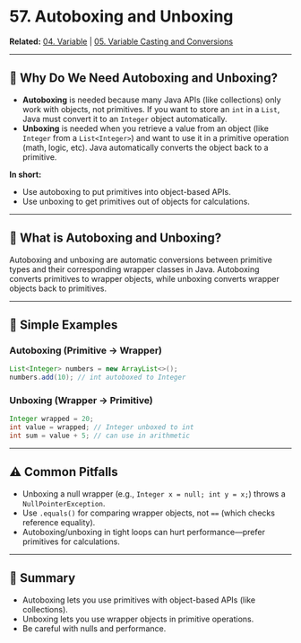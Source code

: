 # 57. Autoboxing and Unboxing

**Related:** [04. Variable](04-variable.md) | [05. Variable Casting and Conversions](05-variable-casting-and-conversions.md)

---

## 🚩 Why Do We Need Autoboxing and Unboxing?

- **Autoboxing** is needed because many Java APIs (like collections) only work with objects, not primitives. If you want to store an `int` in a `List`, Java must convert it to an `Integer` object automatically.
- **Unboxing** is needed when you retrieve a value from an object (like `Integer` from a `List<Integer>`) and want to use it in a primitive operation (math, logic, etc). Java automatically converts the object back to a primitive.

**In short:**
- Use autoboxing to put primitives into object-based APIs.
- Use unboxing to get primitives out of objects for calculations.

---

## 🧠 What is Autoboxing and Unboxing?

Autoboxing and unboxing are automatic conversions between primitive types and their corresponding wrapper classes in Java. Autoboxing converts primitives to wrapper objects, while unboxing converts wrapper objects back to primitives.

---

## 🔑 Simple Examples

### Autoboxing (Primitive → Wrapper)
```java
List<Integer> numbers = new ArrayList<>();
numbers.add(10); // int autoboxed to Integer
```

### Unboxing (Wrapper → Primitive)
```java
Integer wrapped = 20;
int value = wrapped; // Integer unboxed to int
int sum = value + 5; // can use in arithmetic
```

---

## ⚠️ Common Pitfalls

- Unboxing a null wrapper (e.g., `Integer x = null; int y = x;`) throws a `NullPointerException`.
- Use `.equals()` for comparing wrapper objects, not `==` (which checks reference equality).
- Autoboxing/unboxing in tight loops can hurt performance—prefer primitives for calculations.

---

## 📝 Summary

- Autoboxing lets you use primitives with object-based APIs (like collections).
- Unboxing lets you use wrapper objects in primitive operations.
- Be careful with nulls and performance.
